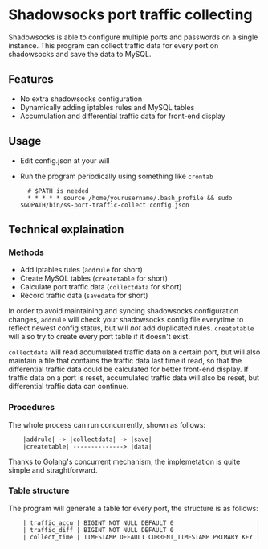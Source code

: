 # Shadowsocks port traffic collecting

Shadowsocks is able to configure multiple ports and passwords on a single instance. This program can collect traffic data for every port on shadowsocks and save the data to MySQL.

## Features

* No extra shadowsocks configuration
* Dynamically adding iptables rules and MySQL tables
* Accumulation and differential traffic data for front-end display

## Usage

* Edit config.json at your will
* Run the program periodically using something like `crontab`

        # $PATH is needed
        * * * * * source /home/yourusername/.bash_profile && sudo $GOPATH/bin/ss-port-traffic-collect config.json

## Technical explaination

### Methods

* Add iptables rules (`addrule` for short)
* Create MySQL tables (`createtable` for short)
* Calculate port traffic data (`collectdata` for short)
* Record traffic data (`savedata` for short)

In order to avoid maintaining and syncing shadowsocks configuration changes, `addrule` will check your shadowsocks config file everytime to reflect newest config status, but will *not* add duplicated rules. `createtable` will also try to create every port table if it doesn't exist.

`collectdata` will read accumulated traffic data on a certain port, but will also maintain a file that contains the traffic data last time it read, so that the differential traffic data could be calculated for better front-end display. If traffic data on a port is reset, accumulated traffic data will also be reset, but differential traffic data can continue.

### Procedures

The whole process can run concurrently, shown as follows:

        |addrule| -> |collectdata| -> |save|
        |createtable| --------------> |data|

Thanks to Golang's concurrent mechanism, the implemetation is quite simple and straghtforward.

### Table structure

The program will generate a table for every port, the structure is as follows:

        | traffic_accu | BIGINT NOT NULL DEFAULT 0                       |
        | traffic_diff | BIGINT NOT NULL DEFAULT 0                       |
        | collect_time | TIMESTAMP DEFAULT CURRENT_TIMESTAMP PRIMARY KEY |

